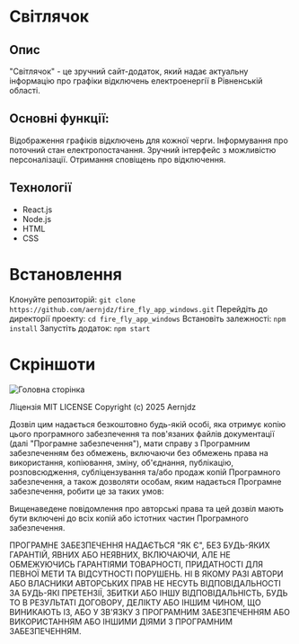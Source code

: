 # Світлячок
## Опис
"Світлячок" - це зручний сайт-додаток, який надає актуальну інформацію про графіки відключень електроенергії в Рівненській області.

## Основні функції:

Відображення графіків відключень для кожної черги.
Інформування про поточний стан електропостачання.
Зручний інтерфейс з можливістю персоналізації.
Отримання сповіщень про відключення.
## Технології
- React.js
- Node.js
- HTML
- CSS
# Встановлення
Клонуйте репозиторій: `git clone https://github.com/aernjdz/fire_fly_app_windows.git`
Перейдіть до директорії проекту: `cd fire_fly_app_windows`
Встановіть залежності: `npm install`
Запустіть додаток: `npm start`

# Скріншоти
![Головна сторінка](https://res.cloudinary.com/ddocl1wnp/image/upload/v1737393560/def60254-c40b-4873-b711-52ab6dbe3c8c.png)

Ліцензія
MIT LICENSE
Copyright (c) 2025 Aernjdz

Дозвіл цим надається безкоштовно будь-якій особі, яка отримує копію
цього програмного забезпечення та пов'язаних файлів документації (далі "Програмне забезпечення"), 
мати справу з Програмним забезпеченням без обмежень, включаючи без обмежень 
права на використання, копіювання, зміну, об'єднання, публікацію, розповсюдження, субліцензування та/або 
продаж копій Програмного забезпечення, а також дозволяти особам, яким надається 
Програмне забезпечення, робити це за таких умов:

Вищенаведене повідомлення про авторські права та цей дозвіл мають бути включені до всіх 
копій або істотних частин Програмного забезпечення.

ПРОГРАМНЕ ЗАБЕЗПЕЧЕННЯ НАДАЄТЬСЯ "ЯК Є", БЕЗ БУДЬ-ЯКИХ ГАРАНТІЙ, ЯВНИХ АБО 
НЕЯВНИХ, ВКЛЮЧАЮЧИ, АЛЕ НЕ ОБМЕЖУЮЧИСЬ ГАРАНТІЯМИ ТОВАРНОСТІ, 
ПРИДАТНОСТІ ДЛЯ ПЕВНОЇ МЕТИ ТА ВІДСУТНОСТІ ПОРУШЕНЬ. 
НІ В ЯКОМУ РАЗІ АВТОРИ АБО ВЛАСНИКИ АВТОРСЬКИХ ПРАВ НЕ НЕСУТЬ ВІДПОВІДАЛЬНОСТІ ЗА БУДЬ-ЯКІ 
ПРЕТЕНЗІЇ, ЗБИТКИ АБО ІНШУ ВІДПОВІДАЛЬНІСТЬ, БУДЬ ТО В РЕЗУЛЬТАТІ ДОГОВОРУ, 
ДЕЛІКТУ АБО ІНШИМ ЧИНОМ, ЩО ВИНИКАЮТЬ ІЗ, АБО У ЗВ'ЯЗКУ З ПРОГРАМНИМ ЗАБЕЗПЕЧЕННЯМ АБО 
ВИКОРИСТАННЯМ АБО ІНШИМИ ДІЯМИ З ПРОГРАМНИМ ЗАБЕЗПЕЧЕННЯМ.
